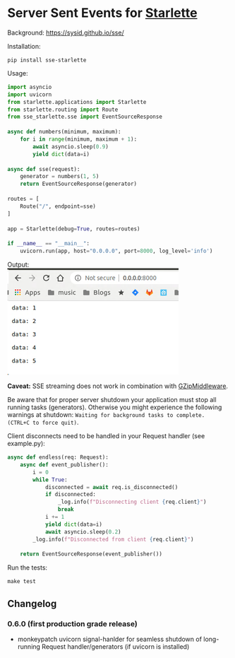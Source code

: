 # Server Sent Events for [Starlette](https://github.com/encode/starlette)

Background: https://sysid.github.io/sse/

Installation:

```shell
pip install sse-starlette
```

Usage:

```python
import asyncio
import uvicorn
from starlette.applications import Starlette
from starlette.routing import Route
from sse_starlette.sse import EventSourceResponse

async def numbers(minimum, maximum):
    for i in range(minimum, maximum + 1):
        await asyncio.sleep(0.9)
        yield dict(data=i)

async def sse(request):
    generator = numbers(1, 5)
    return EventSourceResponse(generator)

routes = [
    Route("/", endpoint=sse)
]

app = Starlette(debug=True, routes=routes)

if __name__ == "__main__":
    uvicorn.run(app, host="0.0.0.0", port=8000, log_level='info')
```

Output:  
![output](output.png)

**Caveat:** SSE streaming does not work in combination with [GZipMiddleware](https://github.com/encode/starlette/issues/20#issuecomment-704106436).

Be aware that for proper server shutdown your application must stop all
running tasks (generators). Otherwise you might experience the following warnings
at shutdown: `Waiting for background tasks to complete. (CTRL+C to force quit)`.

Client disconnects need to be handled in your Request handler (see example.py):
```python
async def endless(req: Request):
    async def event_publisher():
        i = 0
        while True:
            disconnected = await req.is_disconnected()
            if disconnected:
                _log.info(f"Disconnecting client {req.client}")
                break
            i += 1
            yield dict(data=i)
            await asyncio.sleep(0.2)
        _log.info(f"Disconnected from client {req.client}")

    return EventSourceResponse(event_publisher())
```

Run the tests:
```python
make test
```

## Changelog

### 0.6.0 (first production grade release)
- monkeypatch uvicorn signal-hanlder for seamless shutdown of long-running Request
handler/generators (if uvicorn is installed)
